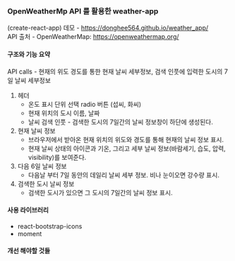 ### OpenWeatherMp API 를 활용한 weather-app
(create-react-app)
데모 - https://donghee564.github.io/weather_app/<br>
API 출처 - OpenWeatherMap: https://openweathermap.org/

#### 구조와 기능 요약
API calls - 현재의 위도 경도를 통한 현재 날씨 세부정보, 검색 인풋에 입력한 도시의 7일 날씨 세부정보

1. 헤더
   - 온도 표시 단위 선택 radio 버튼 (섭씨, 화씨)
   - 현재 위치의 도시 이름, 날짜
   - 날씨 검색 인풋 - 검색한 도시의 7일간의 날씨 정보창이 하단에 생성된다.
2. 현재 날씨 정보
   - 브라우저에서 받아온 현재 위치의 위도와 경도를 통해 현재의 날씨 정보 표시.
   - 현재 날씨 상태의 아이콘과 기온, 그리고 세부 날씨 정보(바람세기, 습도, 압력, visibility)를 보여준다.
3. 다음 6일 날씨 정보
   - 다음날 부터 7일 동안의 데일리 날씨 세부 정보. 비나 눈이오면 강수량 표시.
4. 검색한 도시 날씨 정보
   - 검색한 도시가 있으면 그 도시의 7일간의 날씨 정보 표시.
   
#### 사용 라이브러리
 - react-bootstrap-icons
 - moment

#### 개선 해야할 것들
